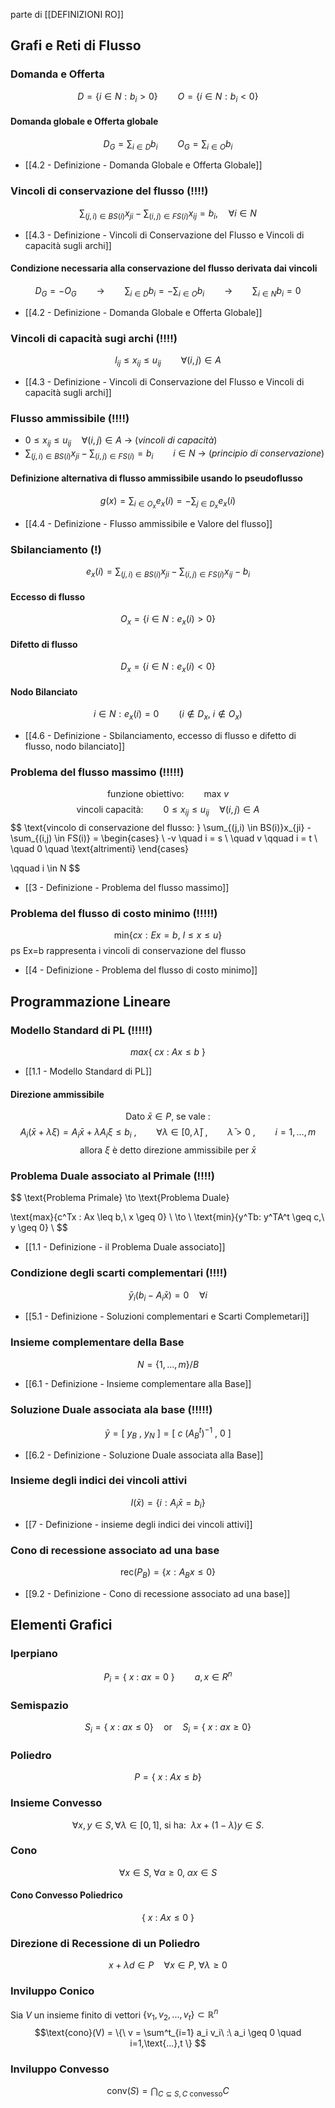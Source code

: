 parte di [[DEFINIZIONI RO]]

## Grafi e Reti di Flusso

### Domanda e Offerta
$$
D=\{i \in N : b_{i} > 0\} \qquad O=\{i \in N: b_{i} < 0\}
$$
#### Domanda globale e Offerta globale

$$
D_{G}=\sum_{i \in D}b_{i} \qquad O_{G}=\sum_{i \in O}b_{i}
$$
* [[4.2 - Definizione - Domanda Globale e Offerta Globale]]

### Vincoli di conservazione del flusso (!!!!)

$$
\sum_{(j,i) \in BS(i)}x_{ji} - \sum_{(i,j) \in FS(i)} x_{ij}=b_{i}, \quad \forall i \in N
$$
* [[4.3 - Definizione - Vincoli di Conservazione del Flusso e Vincoli di capacità sugli archi]]

#### Condizione necessaria alla conservazione del flusso derivata dai vincoli

$$
D_{G}=-O_{G} \qquad \to \qquad \sum_{i \in D}b_{i} = - \sum_{i \in O}b_{i} \qquad \to \qquad \sum_{i \in N}b_{i}=0
$$
* [[4.2 - Definizione - Domanda Globale e Offerta Globale]]
### Vincoli di capacità sugi archi (!!!!)

$$
 l_{ij} \leq x_{ij} \leq u_{ij} \qquad \forall (i,j) \in A
$$

* [[4.3 - Definizione - Vincoli di Conservazione del Flusso e Vincoli di capacità sugli archi]]

### Flusso ammissibile (!!!!)

* $0 \leq x_{ij} \leq u_{ij} \quad \forall (i,j) \in A$                           -> (*vincoli di capacità*)
* $\sum_{(j,i) \in BS(i)}x_{ji} - \sum_{(i,j) \in FS(i)} = b_{i} \qquad i \in N$ -> (*principio di conservazione*)

#### Definizione alternativa di flusso ammissibile usando lo pseudoflusso

$$
g(x)= \sum_{i \in O_{x}}e_{x}(i) = - \sum_{j \in D_{x}}e_{x}(i)
$$

* [[4.4 - Definizione - Flusso ammissibile e Valore del flusso]]

### Sbilanciamento (!)
$$
e_{x}(i)= \sum_{(j,i) \in BS(i)}x_{ji}- \sum_{(i,j) \in FS(i)} x_{ij}- b_{i}
$$
#### Eccesso di flusso
$$
O_{x}=\{i \in N: e_{x}(i) > 0\}
$$
#### Difetto di flusso

$$
D_{x}= \{i \in N: e_{x}(i) < 0\}
$$
#### Nodo Bilanciato

$$
i \in N : e_{x}(i)=0 \qquad  (i \not\in D_{x}, \ i \not\in O_{x})
$$

* [[4.6 - Definizione - Sbilanciamento, eccesso di flusso e difetto di flusso, nodo bilanciato]]

### Problema del flusso massimo (!!!!!)

$$
\text{funzione obiettivo:} \qquad \text{max} \  v
$$
$$
\text{ vincoli capacità:} \qquad 0 \leq x_{ij} \leq u_{ij} \quad \forall (i,j) \in A
$$
$$
\text{vincolo di conservazione del flusso: } \sum_{(j,i) \in BS(i)}x_{ji} - \sum_{(i,j) \in FS(i)} =
\begin{cases}
 \ -v \quad i = s \\
 \quad v \qquad i = t \\
 \quad 0 \quad \text{altrimenti}
\end{cases}

\qquad i \in N
$$
* [[3 - Definizione - Problema del flusso massimo]]
### Problema del flusso di costo minimo (!!!!!)

$$
\text{min}\{cx : Ex=b,\ l \leq x \leq u \} 
$$
ps Ex=b rappresenta i vincoli di conservazione del flusso

* [[4 - Definizione - Problema del flusso di costo minimo]]


## Programmazione Lineare

### Modello Standard di PL (!!!!!)
$$max\{\ cx\ :\ Ax \leq b\ \}$$
* [[1.1 - Modello Standard di PL]]

#### Direzione ammissibile

$$
\text{Dato } \bar{x} \in P \text{, se vale :}
$$
$$
A_{i}(\bar{x}+\lambda \xi)= A_{i}\bar{x} + \lambda A_{i}\xi \leq b_{i} \ , \qquad \forall \lambda \in [0,\bar{\lambda}] \ , \qquad \bar{\lambda} >0 \ , \qquad i=1,\dots,m
$$
$$
\text{allora } \xi \text{ è detto direzione ammissibile per } \bar{x}
$$

### Problema Duale associato al Primale (!!!!)

$$
\text{Problema Primale} \to \text{Problema Duale}

$$
$$
\text{max}\{c^Tx : Ax \leq b,\ x \geq 0\}
 \ \to \ 
\text{min}\{y^Tb: y^TA^t \geq c,\ y \geq 0\} \\
$$
* [[1.1 - Definizione - il Problema Duale associato]]

### Condizione degli scarti complementari (!!!!)

$$
\bar{y}_{i}(b_{i}-A_{i} \bar{x})=0 \quad \forall i
$$

* [[5.1 - Definizione - Soluzioni complementari e Scarti Complemetari]]

### Insieme complementare della Base
$$
N = \{1,\dots,m\} / B
$$
* [[6.1 - Definizione - Insieme complementare alla Base]]


### Soluzione Duale associata ala base (!!!!!)

$$
\bar{y}=[ \ y_{B} \ , \ y_{N} \ ]=[ \ c \ (A^t_{B})^{-1} \ , \ 0 \ ]
$$

* [[6.2 -  Definizione - Soluzione Duale associata alla Base]]

### Insieme degli indici dei vincoli attivi

$$
I(\bar{x}) = \{i: A_{i}\bar{x}=b_{i} \}
$$
* [[7 - Definizione - insieme degli indici dei vincoli attivi]]

### Cono di recessione associato ad una base

$$
 \text{rec}(P_{B})=\{x:A_{B}x \leq 0\}
$$
* [[9.2 - Definizione - Cono di recessione associato ad una base]]



## Elementi Grafici
### Iperpiano
$$ P_{i} = \{\ x\ :\ ax=0\ \} \qquad a,x \in R^{n} $$
### Semispazio

$$ S_{i} = \{\ x\ :\ ax \leq 0 \} \quad \text{or} \quad S_{i} = \{\ x\ :\ ax \geq 0 \}$$
### Poliedro
$$P = \{\ x\ :\ Ax \leq b \}$$
### Insieme Convesso

$$ ∀x,y∈S,  ∀λ∈[0,1],\ \text{si ha:}\ \ λx+(1−λ)y∈S. $$
### Cono

$$\forall x \in S, \; \forall \alpha \geq 0, \; \alpha x \in S$$
#### Cono Convesso Poliedrico
$$\{\ x\ :\ Ax \leq 0\ \}$$
### Direzione di Recessione di un Poliedro
$$x + \lambda d \in P \quad \forall x \in P, \; \forall \lambda \geq 0$$
### Inviluppo Conico
Sia $V$ un insieme finito di vettori $\{ v_1,v_2,...,v_t\} \subset \mathbb{R}^n$ 
$$\text{cono}(V) = \{\ v = \sum^t_{i=1} a_i v_i\ :\ a_i \geq 0 \quad i=1,\text{...},t \} $$
### Inviluppo Convesso
$$ \text{conv}(S) = \bigcap_{C \subseteq S, C \text{ convesso}}C$$
